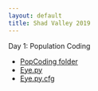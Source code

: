 ```yaml
---
layout: default
title: Shad Valley 2019
---
```


Day 1: Population Coding
- [PopCoding folder](https://www.dropbox.com/sh/52p5znl2c85b26k/AACHgwrDFQqF1fLl9j-IqeBAa?dl=0)
- [Eye.py](https://www.dropbox.com/s/z1orwa21p6elfmh/Eye.py?dl=0)
- [Eye.py.cfg](https://www.dropbox.com/s/5511ropifaqrgwj/Eye.py.cfg?dl=0)

